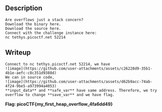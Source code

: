 ## Description
	Are overflows just a stack concern?
	Download the binary here.
 	Download the source here.
	Connect with the challenge instance here:
	nc tethys.picoctf.net 52214

## Writeup
	Connect to nc tethys.picoctf.net 52214, we have
 	![image](https://github.com/user-attachments/assets/c26228d9-35b1-4b1e-aefc-c8c351d9388d)
	We can in source code, 
 	![image](https://github.com/user-attachments/assets/d62b9acc-74ab-4f24-9be5-a973994a4053)
	**input_data** and **safe_var** have same address. Therefore, we try overflow to change **save_var** and we have flag.
 **Flag: picoCTF{my_first_heap_overflow_4fa6dd49}**
 



